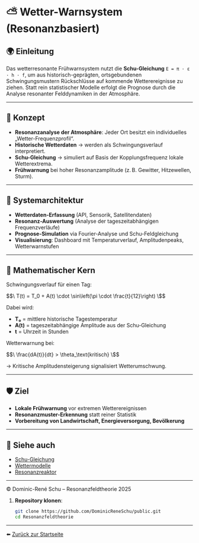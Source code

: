 # ⛅ Wetter-Warnsystem (Resonanzbasiert)

## 🌍 Einleitung

Das wetterresonante Frühwarnsystem nutzt die **Schu-Gleichung** `E = π · ε · h · f`, um aus historisch-geprägten, ortsgebundenen Schwingungsmustern Rückschlüsse auf kommende Wetterereignisse zu ziehen. Statt rein statistischer Modelle erfolgt die Prognose durch die Analyse resonanter Felddynamiken in der Atmosphäre.

---

## 🧠 Konzept

- **Resonanzanalyse der Atmosphäre**: Jeder Ort besitzt ein individuelles „Wetter-Frequenzprofil“.
- **Historische Wetterdaten** → werden als Schwingungsverlauf interpretiert.
- **Schu-Gleichung** → simuliert auf Basis der Kopplungsfrequenz lokale Wetterextrema.
- **Frühwarnung** bei hoher Resonanzamplitude (z. B. Gewitter, Hitzewellen, Sturm).

---

## 🔧 Systemarchitektur

- **Wetterdaten-Erfassung** (API, Sensorik, Satellitendaten)
- **Resonanz-Auswertung** (Analyse der tageszeitabhängigen Frequenzverläufe)
- **Prognose-Simulation** via Fourier-Analyse und Schu-Feldgleichung
- **Visualisierung**: Dashboard mit Temperaturverlauf, Amplitudenpeaks, Wetterwarnstufen

---

## 📐 Mathematischer Kern

Schwingungsverlauf für einen Tag:

$$\
T(t) = T_0 + A(t) \cdot \sin\left(\pi \cdot \frac{t}{12}\right)
\$$

Dabei wird:

- **T₀** = mittlere historische Tagestemperatur  
- **A(t)** = tageszeitabhängige Amplitude aus der Schu-Gleichung  
- **t** = Uhrzeit in Stunden

Wetterwarnung bei:

$$\
\frac{dA(t)}{dt} > \theta_\text{kritisch}
\$$

→ Kritische Amplitudensteigerung signalisiert Wetterumschwung.

---

## 🛡️ Ziel

- **Lokale Frühwarnung** vor extremen Wetterereignissen
- **Resonanzmuster-Erkennung** statt reiner Statistik
- **Vorbereitung von Landwirtschaft, Energieversorgung, Bevölkerung**

---

## 📎 Siehe auch

- [Schu-Gleichung](../../Gleichungen/README.md)  
- [Wettermodelle](../Wettermodelle/wettermodelle.md)  
- [Resonanzreaktor](../Resonanzreaktor/README.md) 

---

© Dominic-René Schu – Resonanzfeldtheorie 2025

1. **Repository klonen**:  
   ```bash
   git clone https://github.com/DominicReneSchu/public.git
   cd Resonanzfeldtheorie
   ```

---

⬅️ [Zurück zur Startseite](../../README.md)